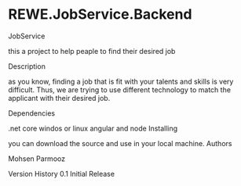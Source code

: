# REWE.JobService.Backend
JobService

this a project to help peaple to find their desired job

Description

as you know, finding a job that is fit with your talents and skills is very difficult. Thus, we are trying to use different technology to match the applicant with their desired job.

Dependencies

.net core
windos or linux
angular and node
Installing

you can download the source and use in your local machine.
Authors

Mohsen Parmooz

Version History 0.1 Initial Release

